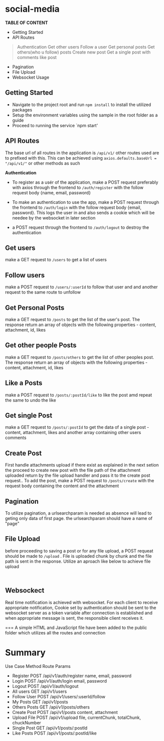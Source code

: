 # social-media

__TABLE OF CONTENT__
* Getting Started
* API Routes
> Authentication
> Get other users
> Follow a user
> Get personal posts
> Get others(who u follow) posts
> Create new post
> Get a single post with comments
> like post

* Pagination
* File Upload
* Websocket Usage

## Getting Started 
* Navigate to the project root and run `npm install` to install the utilized packages
* Setup the environment variables using the sample in the root folder as a guide
* Proceed to running the service `npm start'


## API Routes
The base url of all routes in the application is `/api/v1/`
other routes used are to prefixed with this. This can be achieved using `axios.defaults.baseUrl = "/api/v1/"` or other methods as such

__Authentication__
* To register as a usér of the application, make a POST request preferably with axios through the frontend to `/auth/register` with the follow request body {name, email, password}

* To make an authentication to use the app, make a POST request through the frontend to `/auth/login` with the follow request body {email, password}. This logs the user in and also sends a cookie which will be  needee by the websocket in later section

* a POST request through the frontend to `/auth/logout` to destroy the authentication

## __Get users__
make a GET request to `/users` to get a list of users

## __Follow users__
make a POST request to `/users/:userId` to follow that user and and another request to the same route to unfollow

## __Get Personal Posts__
make a GET request to `/posts` to get the list of the user's post. The response return an array of objects with the following properties - content, attachment, id, likes

## __Get other people Posts__
make a GET request to `/posts/others` to get the list of other peoples post. The response return an array of objects with the following properties - content, attachment, id, likes

## __Like a Posts__
make a POST request to `/posts/:postId/like` to like the post amd repeat the same to undo the like
 
## __Get single Post__
make a GET request to `/posts/:postId` to  get the data of a single post - content, attachment, likes and another array containing other users comments
 
## __Create Post__
First handle attachments upload if there exist as explained in the next setion the proceed to create new post with the file path of the attachment uploaded return by the file upload handler and pass it to the create post request.. To add the post, make a POST request to `/posts/create` with the request body containing the content and the attachment
 
 
## Pagination
 To utilize pagination, a urlsearchparam is needed as absence will lead to geting only data of first page. the urlsearchparam should have a name of "page"
 
 
 ## File Upload
 before proceeding to saving a post or for any file upload,  a POST requeat should be made to `/upload` . File is uploaded chunk by chunk and the file path is sent in the response.
 Utilize an aproach like below to achieve file upload
 ```
 
 
 ```
 
 
 ## Websockect
 Real time notification is achieved with websocket. For each client to receive appropriate notification, Cookie set by authentication should be sent to the websocket server as a token variable after connection is established and when appropriate message is sent, the responsible client receives it.
 
 ===
 A simple HTML and JavaScript file have been added to the public folder which utilizes all the routes and connection
 
 
 # Summary
 Use Case         Method        Route                                     Params
* Register          POST            /api/v1/auth/register        name, email, password
* Login              POST            /api/v1/auth/login              email, password
* Logout           POST            /api/v1/auth/logout
* All users         GET              /api/v1/users
* Follow User    POST            /api/v1/users/:userId/follow
* My Posts        GET              /api/v1/posts
* Others Posts   GET              /api/v1/posts/others
* Create Post     POST           /api/v1/posts                      content, attachment
* Upload File    POST           /api/v1/upload                     file, currentChunk, totalChunk, chuckNumber
* Single Post     GET              /api/v1/posts/:postId
* Like Posts       POST            /api/v1/posts/:postId/like
